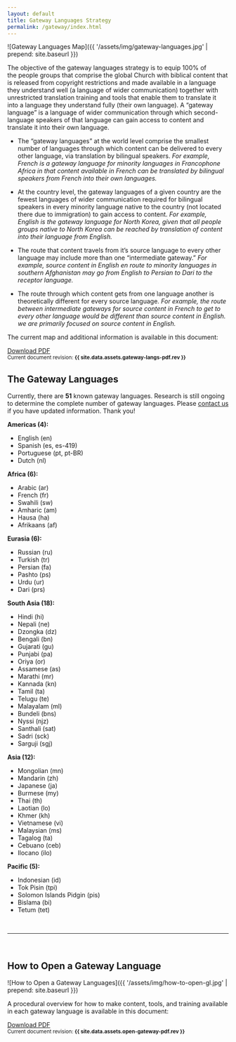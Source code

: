 ```yaml
---
layout: default
title: Gateway Languages Strategy
permalink: /gateway/index.html
---
```


![Gateway Languages Map]({{ '/assets/img/gateway-languages.jpg' | prepend: site.baseurl }})

The objective of the gateway languages strategy is to equip 100% of
the people groups that comprise the global Church with biblical content
that is released from copyright restrictions and made available in a
language they understand well (a language of wider communication)
together with unrestricted translation training and tools that enable
them to translate it into a language they understand fully (their own
language). A “gateway language” is a language of wider communication
through which second-language speakers of that language can gain access
to content and translate it into their own language.

-   The “gateway languages” at the world level comprise the smallest
    number of languages through which content can be delivered to every
    other language, via translation by bilingual speakers. *For example,
    French is a gateway language for minority languages in Francophone
    Africa in that content available in French can be translated by
    bilingual speakers from French into their own languages.*

-   At the country level, the gateway languages of a given country are
    the fewest languages of wider communication required for bilingual
    speakers in every minority language native to the country (not
    located there due to immigration) to gain access to content. *For
    example, English is the gateway language for North Korea, given that
    all people groups native to North Korea can be reached by
    translation of content into their language from English.*

-   The route that content travels from it’s source language to every
    other language may include more than one “intermediate
    gateway.” *For example, source content in English en route to
    minority languages in southern Afghanistan may go from English to
    Persian to Dari to the receptor language.*

-   The route through which content gets from one language another is
    theoretically different for every source language. *For example, the
    route between intermediate gateways for source content in French to
    get to every other language would be different than source content
    in English. we are primarily focused on source content in English.*
    
The current map and additional information is available in this document:

<a class="button" href="{{ site.baseurl }}{{ site.data.assets.gateway-langs-pdf.url }}">Download PDF</a><br />
<small>Current document revision: **{{ site.data.assets.gateway-langs-pdf.rev }}**</small>


    
The Gateway Languages
---------------------

Currently, there are **51** known gateway languages. Research is 
still ongoing to determine the complete number of gateway languages. Please 
[contact us](/contact) if you have updated information. Thank you!


**Americas (4):**

-   English (en)
-   Spanish (es, es-419)
-   Portuguese (pt, pt-BR)
-   Dutch (nl)


**Africa (6):**

-   Arabic (ar)
-   French (fr)
-   Swahili (sw)
-   Amharic (am)
-   Hausa (ha)
-   Afrikaans (af)


**Eurasia (6):**

-   Russian (ru)
-   Turkish (tr)
-   Persian (fa)
-   Pashto (ps)
-   Urdu (ur)
-   Dari (prs)


**South Asia (18):**

-   Hindi (hi)
-   Nepali (ne)
-   Dzongka (dz)
-   Bengali (bn)
-   Gujarati (gu)
-   Punjabi (pa)
-   Oriya (or)
-   Assamese (as)
-   Marathi (mr)
-   Kannada (kn)
-   Tamil (ta)
-   Telugu (te)
-   Malayalam (ml)
-   Bundeli (bns)
-   Nyssi (njz)
-   Santhali (sat)
-   Sadri (sck)
-   Sarguji (sgj)


**Asia (12):**

-   Mongolian (mn)
-   Mandarin (zh)
-   Japanese (ja)
-   Burmese (my)
-   Thai (th)
-   Laotian (lo)
-   Khmer (kh)
-   Vietnamese (vi)
-   Malaysian (ms)
-   Tagalog (ta)
-   Cebuano (ceb)
-   Ilocano (ilo)


**Pacific (5):**

-   Indonesian (id)
-   Tok Pisin (tpi)
-   Solomon Islands Pidgin (pis)
-   Bislama (bi)
-   Tetum (tet)


<br />

* * * * *

<br />

How to Open a Gateway Language
------------------------------

![How to Open a Gateway Languages]({{ '/assets/img/how-to-open-gl.jpg' | prepend: site.baseurl }})

A procedural overview for how to make content, tools, and training 
available in each gateway language is available in this document:

<a class="button" href="{{ site.baseurl }}{{ site.data.assets.open-gateway-pdf.url }}">Download PDF</a><br />
<small>Current document revision: **{{ site.data.assets.open-gateway-pdf.rev }}**</small>

